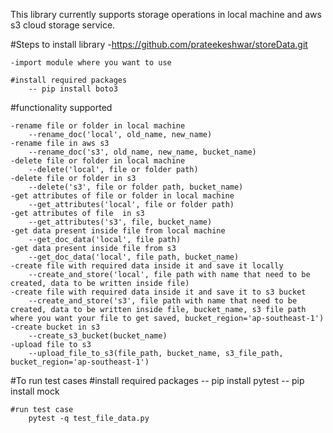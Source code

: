 This library currently supports storage operations in local machine and aws s3 cloud storage service.

#Steps to install library
    -https://github.com/prateekeshwar/storeData.git

    -import module where you want to use

    #install required packages
        -- pip install boto3

#functionality supported

    -rename file or folder in local machine
        --rename_doc('local', old_name, new_name)
    -rename file in aws s3
        --rename_doc('s3', old_name, new_name, bucket_name)
    -delete file or folder in local machine
        --delete('local', file or folder path)
    -delete file or folder in s3
        --delete('s3', file or folder path, bucket_name)
    -get attributes of file or folder in local machine
        --get_attributes('local', file or folder path)
    -get attributes of file  in s3
        --get_attributes('s3', file, bucket_name)
    -get data present inside file from local machine
        --get_doc_data('local', file path)
    -get data present inside file from s3
        --get_doc_data('local', file path, bucket_name)
    -create file with required data inside it and save it locally
        --create_and_store('local', file path with name that need to be created, data to be written inside file)
    -create file with required data inside it and save it to s3 bucket
        --create_and_store('s3', file path with name that need to be created, data to be written inside file, bucket_name, s3 file path where you want your file to get saved, bucket_region='ap-southeast-1')
    -create bucket in s3
        --create_s3_bucket(bucket_name)
    -upload file to s3
        --upload_file_to_s3(file_path, bucket_name, s3_file_path, bucket_region='ap-southeast-1')


#To run test cases
    #install required packages 
        -- pip install pytest
        -- pip install mock
    
    #run test case
        pytest -q test_file_data.py


